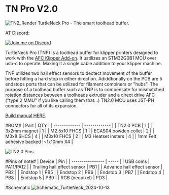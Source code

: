 # TN Pro V2.0
![TN2_Render](https://github.com/user-attachments/assets/04dee60e-6889-46bf-8f6b-388c52244336)
TurtleNeck Pro - The smart toolhead buffer.

AT Discord:

[![Join me on Discord](https://discord.com/api/guilds/1229586267671629945/widget.png?style=banner2)](https://discord.gg/armoredturtle)

TurtleNeck Pro (TNP) Is a toolhead buffer for klipper printers designed to work with the [AFC Klipper Add-on](https://github.com/ArmoredTurtle/AFC-Klipper-Add-On).
It ustilizes an STM32G0B1 MCU over usb-c to operate. Making it a single cable addition to your klipper machine.

TNP utilizes two hall effect sensors to dectect movement of the buffer before hitting a hard stop in either direction. Adiddtionally on the PCB are 5 endstops ports that can be utilized for filament combiners or "hubs".
The purpose of a toolhead buffer such as TNP is to compensate for mismatched rotation distances between a toolheads extruder and a direct drive AFC ("type 2 MMU" if you like calling them that...)
TN2.0 MCU uses JST-PH connectors for all of its expansion.

[Build manual HERE](https://armoredturtle.xyz).

#BOM#
| Part  | QTY |
| ------------- | ------------- |
| TN2.0 PCB | 1  |
| 3x2mm magnet  | 1  |
| M2.5x10 FHCS  | 1  |
| ECAS04 bowden collet | 2  |
| M3x8 SHCS | 4  |
| M3x10 FHCS | 2 |
| M3 Heatset insters | 4  |
| 1mm Felt adhesive backed |~1x10mm X4 |


![TN2 0 Pins](https://github.com/user-attachments/assets/540bb77b-cc90-49a5-84fc-ba7ac245fbd7)


#Pins of note#
| Device | Pin |
| ---------------- | ----- |
| USB coms | PA11/PA12 |
| Trailing hall effect sensor | PB1 |
| Advance hall effect sensor | PB2 |
| Endstop 1 | PB5 |
| Endstop 2 | PB6 |
| Endstop 3 | PB7 |
| Endstop 4 | PB8 |
| Endstop 5 | PB9 |
| RGB (neopixel) | PD3 |

#Schematic
![Schematic_TurtleNeck_2024-10-13](https://github.com/user-attachments/assets/c11a8c29-cd33-466f-b604-7e2d9ea658bc)
